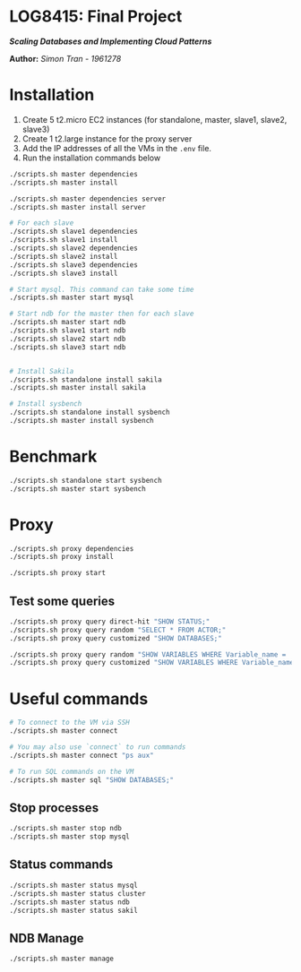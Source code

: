 LOG8415: Final Project
======================

***Scaling Databases and Implementing Cloud Patterns***

**Author:** *Simon Tran - 1961278*

# Installation

1. Create 5 t2.micro EC2 instances (for standalone, master, slave1, slave2, slave3)
2. Create 1 t2.large instance for the proxy server
3. Add the IP addresses of all the VMs in the `.env` file.
4. Run the installation commands below

```bash
./scripts.sh master dependencies
./scripts.sh master install

./scripts.sh master dependencies server
./scripts.sh master install server

# For each slave
./scripts.sh slave1 dependencies
./scripts.sh slave1 install
./scripts.sh slave2 dependencies
./scripts.sh slave2 install
./scripts.sh slave3 dependencies
./scripts.sh slave3 install

# Start mysql. This command can take some time
./scripts.sh master start mysql

# Start ndb for the master then for each slave
./scripts.sh master start ndb
./scripts.sh slave1 start ndb
./scripts.sh slave2 start ndb
./scripts.sh slave3 start ndb


# Install Sakila
./scripts.sh standalone install sakila
./scripts.sh master install sakila

# Install sysbench
./scripts.sh standalone install sysbench
./scripts.sh master install sysbench
```

# Benchmark

```bash
./scripts.sh standalone start sysbench
./scripts.sh master start sysbench
```

# Proxy

```bash
./scripts.sh proxy dependencies
./scripts.sh proxy install

./scripts.sh proxy start
```

## Test some queries

```bash
./scripts.sh proxy query direct-hit "SHOW STATUS;"
./scripts.sh proxy query random "SELECT * FROM ACTOR;"
./scripts.sh proxy query customized "SHOW DATABASES;"

./scripts.sh proxy query random "SHOW VARIABLES WHERE Variable_name = 'ndb_nodeid';"
./scripts.sh proxy query customized "SHOW VARIABLES WHERE Variable_name = 'hostname'"
```

# Useful commands

```bash
# To connect to the VM via SSH
./scripts.sh master connect

# You may also use `connect` to run commands
./scripts.sh master connect "ps aux"

# To run SQL commands on the VM
./scripts.sh master sql "SHOW DATABASES;"
```

## Stop processes

```bash
./scripts.sh master stop ndb
./scripts.sh master stop mysql
```

## Status commands

```bash
./scripts.sh master status mysql
./scripts.sh master status cluster
./scripts.sh master status ndb
./scripts.sh master status sakil
```

## NDB Manage

```bash
./scripts.sh master manage
```
